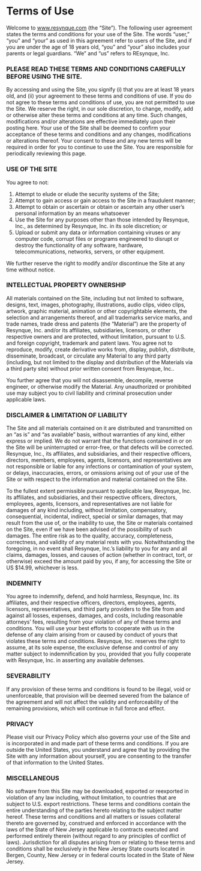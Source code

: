 # Terms of Use 

Welcome to www.resynque.com (the “Site”).  The following user agreement states the terms and conditions for your use of the Site. The words “user,” “you” and “your” as used in this agreement refer to users of the Site, and if you are under the age of 18 years old, “you” and “your” also includes your parents or legal guardians.  “We” and “us” refers to REsynque, Inc.

### PLEASE READ THESE TERMS AND CONDITIONS CAREFULLY BEFORE USING THE SITE. 

By accessing and using the Site, you signify (i) that you are at least 18 years old, and (ii) your agreement to these terms and conditions of use.  If you do not agree to these terms and conditions of use, you are not permitted to use the Site.
We reserve the right, in our sole discretion, to change, modify, add or otherwise alter these terms and conditions at any time.  Such changes, modifications and/or alterations are effective immediately upon their posting here.  Your use of the Site shall be deemed to confirm your acceptance of these terms and conditions and any changes, modifications or alterations thereof.  Your consent to these and any new terms will be required in order for you to continue to use the Site.  You are responsible for periodically reviewing this page.

### USE OF THE SITE

You agree to not:

1. Attempt to elude or elude the security systems of the Site;
2. Attempt to gain access or gain access to the Site in a fraudulent manner;
3. Attempt to obtain or ascertain or obtain or ascertain any other user’s personal information by an means whatsoever
4. Use the Site for any purposes other than those intended by Resynque, Inc., as determined by Resynque, Inc. in its sole discretion; or
5. Upload or submit any data or information containing viruses or any computer code, corrupt files or programs engineered to disrupt or destroy the functionality of any software, hardware, telecommunications, networks, servers, or other equipment.

We further reserve the right to modify and/or discontinue the Site at any time without notice.

### INTELLECTUAL PROPERTY OWNERSHIP

All materials contained on the Site, including but not limited to software, designs, text, images, photography, illustrations, audio clips, video clips, artwork, graphic material, animation or other copyrightable elements, the selection and arrangements thereof, and all trademarks service marks, and trade names, trade dress and patents (the “Material”) are the property of Resynque, Inc. and/or its affiliates, subsidiaries, licensors, or other respective owners and are protected, without limitation, pursuant to U.S. and foreign copyright, trademark and patent laws. You agree not to reproduce, modify, create derivative works from, display, publish, distribute, disseminate, broadcast, or circulate any Material to any third party (including, but not limited to the display and distribution of the Materials via a third party site) without prior written consent from Resynque, Inc..

You further agree that you will not disassemble, decompile, reverse engineer, or otherwise modify the Material.  Any unauthorized or prohibited use may subject you to civil liability and criminal prosecution under applicable laws.

### DISCLAIMER & LIMITATION OF LIABILITY

The Site and all materials contained on it are distributed and transmitted on an “as is” and “as available” basis, without warranties of any kind, either express or implied.  We do not warrant that the functions contained in or on the Site will be uninterrupted or error-free, or that defects will be corrected.  Resynque, Inc., its affiliates, and subsidiaries, and their respective officers, directors, members, employees, agents, licensors, and representatives are not responsible or liable for any infections or contamination of your system, or delays, inaccuracies, errors, or omissions arising out of your use of the Site or with respect to the information and material contained on the Site.

To the fullest extent permissible pursuant to applicable law, Resynque, Inc. its affiliates, and subsidiaries, and their respective officers, directors, employees, agents, licensors, and representatives are not liable for damages of any kind including, without limitation, compensatory, consequential, incidental, indirect, special or similar damages, that may result from the use of, or the inability to use, the Site or materials contained on the Site, even if we have been advised of the possibility of such damages. The entire risk as to the quality, accuracy, completeness, correctness, and validity of any material rests with you.
Notwithstanding the foregoing, in no event shall Resynque, Inc.’s liability to you for any and all claims, damages, losses, and causes of action (whether in contract, tort, or otherwise) exceed the amount paid by you, if any, for accessing the Site or US $14.99, whichever is less.

### INDEMNITY

You agree to indemnify, defend, and hold harmless, Resynque, Inc. its affiliates, and their respective officers, directors, employees, agents, licensors, representatives, and third party providers to the Site from and against all losses, expenses, damages, and costs, including reasonable attorneys’ fees, resulting from your violation of any of these terms and conditions.	You will use your best efforts to cooperate with us in the defense of any claim arising from or caused by conduct of yours that violates these terms and conditions.  Resynque, Inc. reserves the right to assume, at its sole expense, the exclusive defense and control of any matter subject to indemnification by you, provided that you fully cooperate with Resynque, Inc. in asserting any available defenses.

### SEVERABILITY

If any provision of these terms and conditions is found to be illegal, void or unenforceable, that provision will be deemed severed from the balance of the agreement and will not affect the validity and enforceability of the remaining provisions, which will continue in full force and effect.

### PRIVACY

Please visit our Privacy Policy which also governs your use of the Site and is incorporated in and made part of these terms and conditions.  If you are outside the United States, you understand and agree that by providing the Site with any information about yourself, you are consenting to the transfer of that information to the United States.

### MISCELLANEOUS

No software from this Site may be downloaded, exported or reexported in violation of any law including, without limitation, to countries that are subject to U.S. export restrictions.
These terms and conditions contain the entire understanding of the parties hereto relating to the subject matter hereof.
These terms and conditions and all matters or issues collateral thereto are governed by, construed and enforced in accordance with the laws of the State of New Jersey applicable to contracts executed and performed entirely therein (without regard to any principles of conflict of laws). Jurisdiction for all disputes arising from or relating to these terms and conditions shall be exclusively in the New Jersey State courts located in Bergen, County, New Jersey or in federal courts located in the State of New Jersey.
